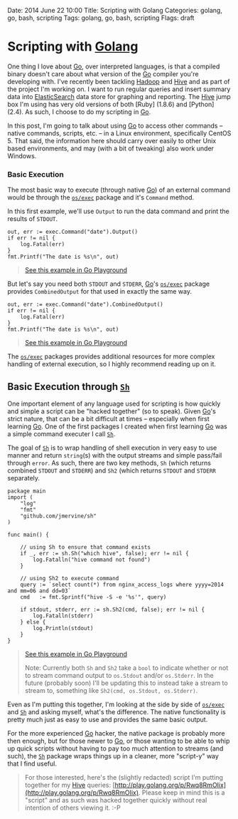 Date: 2014 June 22 10:00
Title: Scripting with Golang
Categories: golang, go, bash, scripting
Tags: golang, go, bash, scripting
Flags: draft

# Scripting with [Golang][Go]

One thing I love about [Go], over interpreted languages, is that a compiled binary doesn't care about what version of the [Go] compiler you're developing with. I've recently been tackling [Hadoop] and [Hive] and as part of the project I'm working on. I want to run regular queries and insert summary data into [ElasticSearch] data store for graphing and reporting. The [Hive] jump box I'm using has very old versions of both [Ruby] (1.8.6) and [Python] (2.4). As such, I choose to do my scripting in [Go].

In this post, I'm going to talk about using [Go] to access other commands &ndash; native commands, scripts, etc. &ndash; in a Linux environment, specifically CentOS 5. That said, the information here should carry over easily to other Unix based environments, and may (with a bit of tweaking) also work under Windows.

### Basic Execution

The most basic way to execute (through native [Go]) of an external command would be through the [`os/exec`] package and it's `Command` method.

In this first example, we'll use `Output` to run the data command and print the results of `STDOUT`.

	out, err := exec.Command("date").Output()
	if err != nil {
		log.Fatal(err)
	}
	fmt.Printf("The date is %s\n", out)

> [See this example in Go Playground](http://play.golang.org/p/1-kCAKb5hN)

But let's say you need both `STDOUT` and `STDERR`, [Go]'s [`os/exec`] package provides `CombinedOutput` for that used in exactly the same way.

	out, err := exec.Command("date").CombinedOutput()
	if err != nil {
		log.Fatal(err)
	}
	fmt.Printf("The date is %s\n", out)

> [See this example in Go Playground](http://play.golang.org/p/jrVF-WDwXS)

The [`os/exec`] packages provides additional resources for more complex handling of external execution, so I highly recommend reading up on it.


## Basic Execution through [`Sh`]

One important element of any language used for scripting is how quickly and simple a script can be "hacked together" (so to speak). Given [Go]'s strict nature, that can be a bit difficult at times &ndash; especially when first learning [Go]. One of the first packages I created when first learning [Go] was a simple command executer I call [`Sh`].

The goal of [`Sh`] is to wrap handling of shell execution in very easy to use manner and return `string`(s) with the output streams and simple pass/fail through `error`. As such, there are two key methods, `Sh` (which returns combined `STDOUT` and `STDERR`) and `Sh2` (which returns `STDOUT` and `STDERR` separately.

    package main
    import (
        "log"
        "fmt"
        "github.com/jmervine/sh"
    )

    func main() {

        // using Sh to ensure that command exists
        if _, err := sh.Sh("which hive", false); err != nil {
            log.Fatalln("hive command not found")
        }

        // using Sh2 to execute command
        query := `select count(*) from nginx_access_logs where yyyy=2014 and mm=06 and dd=03`
        cmd   := fmt.Sprintf("hive -S -e '%s'", query)

        if stdout, stderr, err := sh.Sh2(cmd, false); err != nil {
            log.Fatalln(stderr)
        } else {
            log.Println(stdout)
        }
    }

> [See this example in Go Playground](http://play.golang.org/p/OHsSTJ68N7)
>
> Note: Currently both `Sh` and `Sh2` take a `bool` to indicate whether or not to stream command output to `os.Stdout` and/or `os.Stderr`. In the future (probably soon) I'll be updating this to instead take a stream to stream to, something like `Sh2(cmd, os.Stdout, os.Stderr)`.

Even as I'm putting this together, I'm looking at the side by side of [`os/exec`] and [`Sh`] and asking myself, what's the difference. The native functionality is pretty much just as easy to use and provides the same basic output.

For the more experienced [Go] hacker, the native package is probably more then enough, but for those newer to [Go], or those wanting to be able to whip up quick scripts without having to pay too much attention to streams (and such), the [`Sh`] package wraps things up in a cleaner, more "script-y" way that I find useful.

> For those interested, here's the (slightly redacted) script I'm putting together for my [Hive] queries: [http://play.golang.org/p/Rwq8RmOIix](http://play.golang.org/p/Rwq8RmOIix). Please keep in mind this is a "script" and as such was hacked together quickly without real intention of others viewing it. :-P


[Go]: http://golang.org/
[`os/exec`]: http://godoc.org/os/exec/
[`Sh`]: http://godoc.org/github.com/jmervine/sh
[Hadoop]: http://hadoop.apache.org/
[Hive]: https://hive.apache.org/
[ElasticSearch]: http://www.elasticsearch.org/
